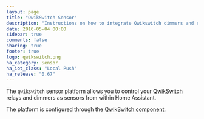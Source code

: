 ```yaml
---
layout: page
title: "QwikSwitch Sensor"
description: "Instructions on how to integrate Qwikswitch dimmers and relays as sensors into Home Assistant."
date: 2016-05-04 00:00
sidebar: true
comments: false
sharing: true
footer: true
logo: qwikswitch.png
ha_category: Sensor
ha_iot_class: "Local Push"
ha_release: "0.67"
---
```


The `qwikswitch` sensor platform allows you to control your [QwikSwitch](http://www.qwikswitch.co.za/) relays and dimmers as sensors from within Home Assistant.

The platform is configured through the [QwikSwitch component](/components/qwikswitch/).
